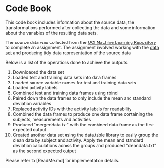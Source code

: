 # Code Book

This code book includes information about the source data, the transformations performed after collecting the data and some information about the variables of the resulting data sets.

The source data was collected from the [UCI Machine Learning Repository](http://archive.ics.uci.edu/ml/datasets/Human+Activity+Recognition+Using+Smartphones) to complete an assignment.
The assignment involved working with the [data set](https://d396qusza40orc.cloudfront.net/getdata%2Fprojectfiles%2FUCI%20HAR%20Dataset.zip) and producing tidy data representation of the source data. 

Below is a list of the operations done to achieve the outputs.

1. Downloaded the data set
2. Loaded test and training data sets into data frames
3. Loaded source variable names for test and training data sets
4. Loaded activity labels
5. Combined test and training data frames using rbind
6. Paired down the data frames to only include the mean and standard deviation variables
7. Replaced activity IDs with the activity labels for readability
8. Combined the data frames to produce one data frame containing the subjects, measurements and activities
9. Produced "mergeddata.txt" with the combined data frame as the first expected output
10. Created another data set using the data.table library to easily group the clean data by subject and activity. Apply the mean and standard deviation calculations across the groups
and produced "cleandata.txt" as the second expected output

Please refer to [ReadMe.md] for implementation details.
